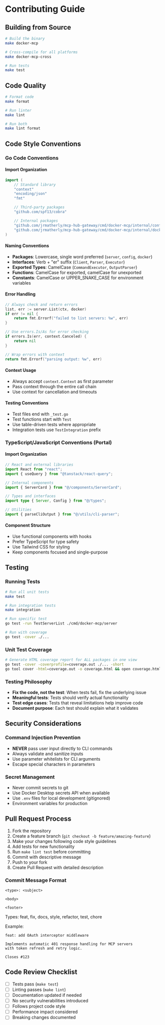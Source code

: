 # Contributing Guide

## Building from Source

```bash
# Build the binary
make docker-mcp

# Cross-compile for all platforms
make docker-mcp-cross

# Run tests
make test
```

## Code Quality

```bash
# Format code
make format

# Run linter
make lint

# Run both
make lint format
```

## Code Style Conventions

### Go Code Conventions

#### Import Organization

```go
import (
    // Standard library
    "context"
    "encoding/json"
    "fmt"

    // Third-party packages
    "github.com/spf13/cobra"

    // Internal packages
    "github.com/jrmatherly/mcp-hub-gateway/cmd/docker-mcp/internal/config"
    "github.com/jrmatherly/mcp-hub-gateway/cmd/docker-mcp/internal/docker"
)
```

#### Naming Conventions

- **Packages**: Lowercase, single word preferred (`server`, `config`, `docker`)
- **Interfaces**: Verb + "er" suffix (`Client`, `Parser`, `Executor`)
- **Exported Types**: CamelCase (`CommandExecutor`, `OutputParser`)
- **Functions**: CamelCase for exported, camelCase for unexported
- **Constants**: CamelCase or UPPER_SNAKE_CASE for environment variables

#### Error Handling

```go
// Always check and return errors
list, err := server.List(ctx, docker)
if err != nil {
    return fmt.Errorf("failed to list servers: %w", err)
}

// Use errors.Is/As for error checking
if errors.Is(err, context.Canceled) {
    return nil
}

// Wrap errors with context
return fmt.Errorf("parsing output: %w", err)
```

#### Context Usage

- Always accept `context.Context` as first parameter
- Pass context through the entire call chain
- Use context for cancellation and timeouts

#### Testing Conventions

- Test files end with `_test.go`
- Test functions start with `Test`
- Use table-driven tests where appropriate
- Integration tests use `TestIntegration` prefix

### TypeScript/JavaScript Conventions (Portal)

#### Import Organization

```typescript
// React and external libraries
import React from "react";
import { useQuery } from "@tanstack/react-query";

// Internal components
import { ServerCard } from "@/components/ServerCard";

// Types and interfaces
import type { Server, Config } from "@/types";

// Utilities
import { parseCliOutput } from "@/utils/cli-parser";
```

#### Component Structure

- Use functional components with hooks
- Prefer TypeScript for type safety
- Use Tailwind CSS for styling
- Keep components focused and single-purpose

## Testing

### Running Tests

```bash
# Run all unit tests
make test

# Run integration tests
make integration

# Run specific test
go test -run TestServerList ./cmd/docker-mcp/server

# Run with coverage
go test -cover ./...
```

### Unit Test Coverage

```bash
# Generate HTML coverage report for ALL packages in one view
go test -cover -coverprofile=coverage.out ./... -short
go tool cover -html=coverage.out -o coverage.html && open coverage.html
```

### Testing Philosophy

- **Fix the code, not the test**: When tests fail, fix the underlying issue
- **Meaningful tests**: Tests should verify actual functionality
- **Test edge cases**: Tests that reveal limitations help improve code
- **Document purpose**: Each test should explain what it validates

## Security Considerations

### Command Injection Prevention

- **NEVER** pass user input directly to CLI commands
- Always validate and sanitize inputs
- Use parameter whitelists for CLI arguments
- Escape special characters in parameters

### Secret Management

- Never commit secrets to git
- Use Docker Desktop secrets API when available
- Use `.env` files for local development (gitignored)
- Environment variables for production

## Pull Request Process

1. Fork the repository
2. Create a feature branch (`git checkout -b feature/amazing-feature`)
3. Make your changes following code style guidelines
4. Add tests for new functionality
5. Run `make lint test` before committing
6. Commit with descriptive message
7. Push to your fork
8. Create Pull Request with detailed description

### Commit Message Format

```
<type>: <subject>

<body>

<footer>
```

Types: feat, fix, docs, style, refactor, test, chore

Example:

```
feat: add OAuth interceptor middleware

Implements automatic 401 response handling for MCP servers
with token refresh and retry logic.

Closes #123
```

## Code Review Checklist

- [ ] Tests pass (`make test`)
- [ ] Linting passes (`make lint`)
- [ ] Documentation updated if needed
- [ ] No security vulnerabilities introduced
- [ ] Follows project code style
- [ ] Performance impact considered
- [ ] Breaking changes documented

